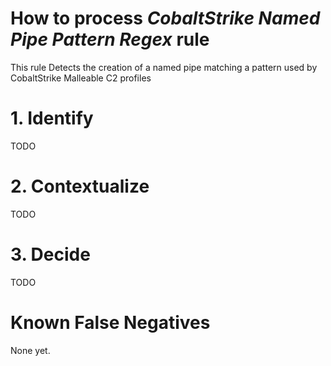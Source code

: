 # How to process *CobaltStrike Named Pipe Pattern Regex* rule
This rule Detects the creation of a named pipe matching a pattern used by CobaltStrike Malleable C2 profiles

# 1. Identify
TODO

# 2. Contextualize
TODO

# 3. Decide
TODO

# Known False Negatives
None yet.
